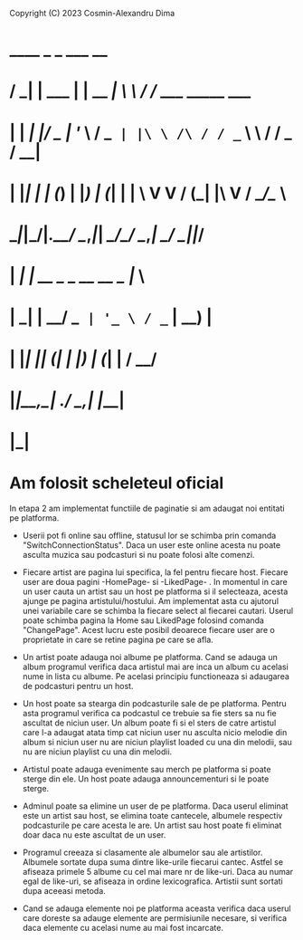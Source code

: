 Copyright (C) 2023 Cosmin-Alexandru Dima
#   ____ _       _           ___        __
#  / ___| | ___ | |__   __ _| \ \      / /_ ___   _____  ___ 
# | |  _| |/ _ \| '_ \ / _` | |\ \ /\ / / _` \ \ / / _ \/ __|
# | |_| | | (_) | |_) | (_| | | \ V  V / (_| |\ V /  __/\__ \
#  \____|_|\___/|_.__/ \__,_|_| _\_/\_/ \__,_| \_/ \___||___/
#             | ____| |_ __ _ _ __   __ _  |___ \                        
#             |  _| | __/ _` | '_ \ / _` |   __) |                       
#             | |___| || (_| | |_) | (_| |  / __/                        
#             |_____|\__\__,_| .__/ \__,_| |_____|                       
#                            |_|
#                Am folosit scheleteul oficial

    
In etapa 2 am implementat functiile de paginatie si am adaugat noi entitati pe
platforma. 

- Userii pot fi online sau offline, statusul lor se schimba prin comanda
"SwitchConnectionStatus". Daca un user este online acesta nu poate asculta
muzica sau podcasturi si nu poate folosi alte comenzi.

- Fiecare artist are pagina lui specifica, la fel pentru fiecare host. Fiecare
user are doua pagini -HomePage- si -LikedPage- . In momentul in care un user
cauta un artist sau un host pe platforma si il selecteaza, acesta ajunge pe
pagina artistului/hostului. Am implementat asta cu ajutorul unei variabile care
se schimba la fiecare select al fiecarei cautari. Userul poate schimba pagina
la Home sau LikedPage folosind comanda "ChangePage". Acest lucru este posibil
deoarece fiecare user are o proprietate in care se retine pagina pe care se 
afla.

- Un artist poate adauga noi albume pe platforma. Cand se adauga un album
programul verifica daca artistul mai are inca un album cu acelasi nume in 
lista cu albume. Pe acelasi principiu functioneaza si adaugarea de podcasturi
pentru un host.

- Un host poate sa stearga din podcasturile sale de pe platforma. Pentru asta
programul verifica ca podcastul ce trebuie sa fie sters sa nu fie ascultat de
niciun user. Un album poate fi si el sters de catre artistul care l-a adaugat
atata timp cat niciun user nu asculta nicio melodie din album si niciun user
nu are niciun playlist loaded cu una din melodii, sau nu are niciun playlist cu 
una din melodii.

- Artistul poate adauga evenimente sau merch pe platforma si poate sterge din
ele. Un host poate adauga announcementuri si le poate sterge.

- Adminul poate sa elimine un user de pe platforma. Daca userul eliminat este
un artist sau host, se elimina toate cantecele, albumele respectiv podcasturile
pe care acesta le are. Un artist sau host poate fi eliminat doar daca nu este
ascultat de un user.

- Programul creeaza si clasamente ale albumelor sau ale artistilor. Albumele
sortate dupa suma dintre like-urile fiecarui cantec. Astfel se afiseaza primele
5 albume cu cel mai mare nr de like-uri. Daca au numar egal de like-uri, se
afiseaza in ordine lexicografica. Artistii sunt sortati dupa aceeasi metoda.

- Cand se adauga elemente noi pe platforma aceasta verifica daca userul care
doreste sa adauge elemente are permisiunile necesare, si verifica daca
elemente cu acelasi nume au mai fost incarcate.
